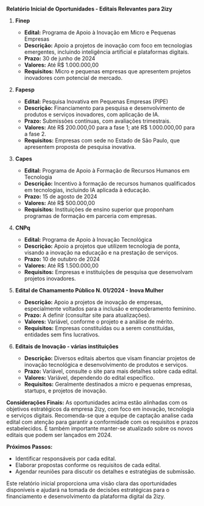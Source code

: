 **Relatório Inicial de Oportunidades - Editais Relevantes para 2izy**

1. **Finep**
   - **Edital:** Programa de Apoio à Inovação em Micro e Pequenas Empresas
   - **Descrição:** Apoio a projetos de inovação com foco em tecnologias emergentes, incluindo inteligência artificial e plataformas digitais.
   - **Prazo:** 30 de junho de 2024
   - **Valores:** Até R$ 1.000.000,00
   - **Requisitos:** Micro e pequenas empresas que apresentem projetos inovadores com potencial de mercado.

2. **Fapesp**
   - **Edital:** Pesquisa Inovativa em Pequenas Empresas (PIPE)
   - **Descrição:** Financiamento para pesquisa e desenvolvimento de produtos e serviços inovadores, com aplicação de IA.
   - **Prazo:** Submissões contínuas, com avaliações trimestrais.
   - **Valores:** Até R$ 200.000,00 para a fase 1; até R$ 1.000.000,00 para a fase 2.
   - **Requisitos:** Empresas com sede no Estado de São Paulo, que apresentem proposta de pesquisa inovativa.

3. **Capes**
   - **Edital:** Programa de Apoio à Formação de Recursos Humanos em Tecnologia
   - **Descrição:** Incentivo à formação de recursos humanos qualificados em tecnologias, incluindo IA aplicada à educação.
   - **Prazo:** 15 de agosto de 2024
   - **Valores:** Até R$ 500.000,00
   - **Requisitos:** Instituições de ensino superior que proponham programas de formação em parceria com empresas.

4. **CNPq**
   - **Edital:** Programa de Apoio à Inovação Tecnológica
   - **Descrição:** Apoio a projetos que utilizem tecnologia de ponta, visando a inovação na educação e na prestação de serviços.
   - **Prazo:** 10 de outubro de 2024
   - **Valores:** Até R$ 1.500.000,00
   - **Requisitos:** Empresas e instituições de pesquisa que desenvolvam projetos inovadores.

5. **Edital de Chamamento Público N. 01/2024 - Inova Mulher**
   - **Descrição:** Apoio a projetos de inovação de empresas, especialmente voltados para a inclusão e empoderamento feminino.
   - **Prazo:** A definir (consultar site para atualizações).
   - **Valores:** Variável, conforme o projeto e a análise de mérito.
   - **Requisitos:** Empresas constituídas ou a serem constituídas, entidades sem fins lucrativos.

6. **Editais de Inovação - várias instituições**
   - **Descrição:** Diversos editais abertos que visam financiar projetos de inovação tecnológica e desenvolvimento de produtos e serviços.
   - **Prazo:** Variável, consulte o site para mais detalhes sobre cada edital.
   - **Valores:** Variável, dependendo do edital específico.
   - **Requisitos:** Geralmente destinados a micro e pequenas empresas, startups, e projetos de inovação.

**Considerações Finais:**
As oportunidades acima estão alinhadas com os objetivos estratégicos da empresa 2izy, com foco em inovação, tecnologia e serviços digitais. Recomenda-se que a equipe de captação analise cada edital com atenção para garantir a conformidade com os requisitos e prazos estabelecidos. É também importante manter-se atualizado sobre os novos editais que podem ser lançados em 2024.

**Próximos Passos:**
- Identificar responsáveis por cada edital.
- Elaborar propostas conforme os requisitos de cada edital.
- Agendar reuniões para discutir os detalhes e estratégias de submissão.

Este relatório inicial proporciona uma visão clara das oportunidades disponíveis e ajudará na tomada de decisões estratégicas para o financiamento e desenvolvimento da plataforma digital da 2izy.